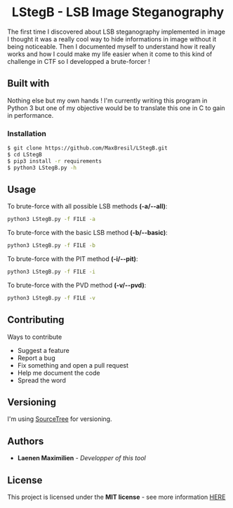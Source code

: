 <h1 align="center">LStegB - LSB Image Steganography</h1>
The first time I discovered about LSB steganography implemented in image I thought it was a really cool way to hide informations in image without it being noticeable.
Then I documented myself to understand how it really works and how I could make my life easier when it come to this kind of challenge in CTF so I developped a brute-forcer !

## Built with
Nothing else but my own hands !
I'm currently writing this program in Python 3 but one of my objective would be to translate this one in C to gain in performance.

### Installation
```bash
$ git clone https://github.com/MaxBresil/LStegB.git
$ cd LStegB
$ pip3 install -r requirements
$ python3 LStegB.py -h
```

## Usage
To brute-force with all possible LSB methods **(-a/--all)**:
```bash
python3 LStegB.py -f FILE -a
```

To brute-force with the basic LSB method **(-b/--basic)**:
```bash
python3 LStegB.py -f FILE -b
```

To brute-force with the PIT method **(-i/--pit)**:
```bash
python3 LStegB.py -f FILE -i
```

To brute-force with the PVD method **(-v/--pvd)**:
```bash
python3 LStegB.py -f FILE -v
```

## Contributing
Ways to contribute
- Suggest a feature
- Report a bug
- Fix something and open a pull request
- Help me document the code
- Spread the word

## Versioning
I'm using [SourceTree](https://www.sourcetreeapp.com) for versioning.

## Authors
* **Laenen Maximilien** - *Developper of this tool*

## License
This project is licensed under the **MIT license** - see more information [HERE](https://github.com/MaxBresil/LStegB/blob/master/LICENSE)